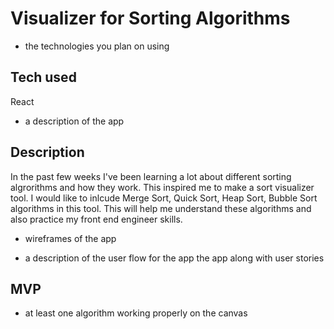 # Visualizer for Sorting Algorithms 

* the technologies you plan on using
## Tech used
React

* a description of the app
## Description 
In the past few weeks I've been learning a lot about different sorting algrorithms and how they work. This inspired me to make a sort visualizer tool. I would like to inlcude Merge Sort, Quick Sort, Heap Sort, Bubble Sort algorithms in this tool. This will help me understand these algorithms and also practice my front end engineer skills. 

* wireframes of the app

* a description of the user flow for the app the app along with user stories

## MVP 
* at least one algorithm working properly on the canvas

